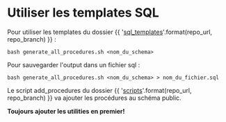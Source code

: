 # Utiliser les templates SQL

Pour utiliser les templates du dossier {{ '[sql_templates]({}tree/{}/sql_templates)'.format(repo_url, repo_branch) }} :
```
bash generate_all_procedures.sh <nom_du_schema>
```

Pour sauvegarder l'output dans un fichier sql :
```
bash generate_all_procedures.sh <nom_du_schema> > nom_du_fichier.sql
```


Le script add_procedures du dossier {{ '[scripts]({}tree/{}/scripts)'.format(repo_url, repo_branch) }} va ajouter les procédures au schéma public.

**Toujours ajouter les utilities en premier!**
